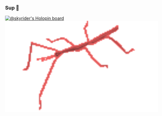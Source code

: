 ### Sup 🤘
[![@skyrider's Holopin board](https://holopin.me/skyrider)](https://holopin.io/@skyrider)
<img src="stickbugparrot.gif" width="500" height="300">
